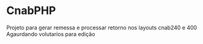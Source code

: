 # CnabPHP
Projeto para gerar remessa e processar retorno nos layouts cnab240 e 400
Agaurdando volutarios para edição
